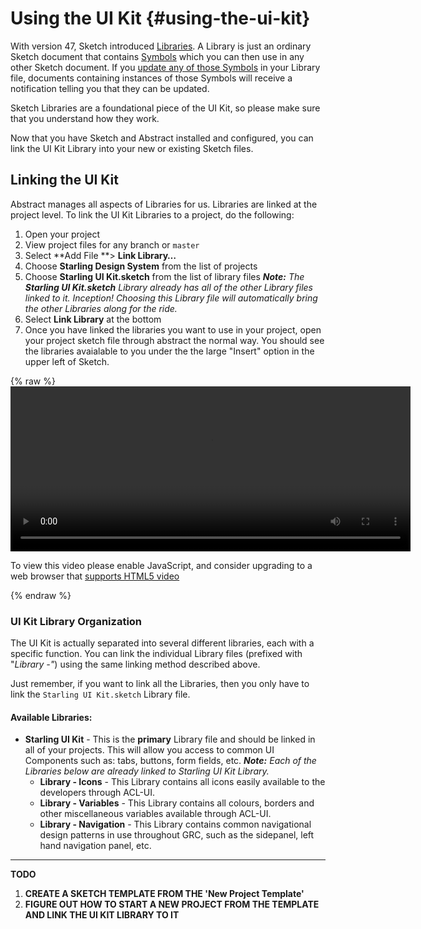 # Using the UI Kit {#using-the-ui-kit}

With version 47, Sketch introduced [Libraries](https://www.sketchapp.com/docs/libraries/). A Library is just an ordinary Sketch document that contains [Symbols](https://www.sketchapp.com/docs/symbols/) which you can then use in any other Sketch document. If you [update any of those Symbols](https://www.sketchapp.com/docs/libraries/library-symbols) in your Library file, documents containing instances of those Symbols will receive a notification telling you that they can be updated.

Sketch Libraries are a foundational piece of the UI Kit, so please make sure that you understand how they work.

Now that you have Sketch and Abstract installed and configured, you can link the UI Kit Library into your new or existing Sketch files.

## Linking the UI Kit

Abstract manages all aspects of Libraries for us. Libraries are linked at the project level. To link the UI Kit Libraries to a project, do the following:

1. Open your project
2. View project files for any branch or `master`
3. Select **Add File **&gt; **Link Library…**
4. Choose **Starling Design System** from the list of projects
5. Choose **Starling UI Kit.sketch** from the list of library files
   _**Note:** The **Starling UI Kit.sketch** Library already has all of the other Library files linked to it. Inception! Choosing this Library file will automatically bring the other Libraries along for the ride._
6. Select **Link Library** at the bottom
7. Once you have linked the libraries you want to use in your project, open your project sketch file through abstract the normal way. You should see the libraries avaialable to you under the the large "Insert" option in the upper left of Sketch.

{% raw %}
 <video id="video-abstract-link-library" class="video-js" controls preload="auto" width="640" height="264" data-setup="{}">
  <source src="https://johnpeele.gitbooks.io/starling-ui-kit-guidelines/content/assets/abstract-link-library.mp4" type='video/mp4'>
  <p class="vjs-no-js">
    To view this video please enable JavaScript, and consider upgrading to a web browser that
    <a href="http://videojs.com/html5-video-support/" target="_blank">supports HTML5 video</a>
  </p>
</video>
{% endraw %}

### UI Kit Library Organization

The UI Kit is actually separated into several different libraries, each with a specific function. You can link the individual Library files \(prefixed with "_Library -"_\) using the same linking method described above.

Just remember, if you want to link all the Libraries, then you only have to link the `Starling UI Kit.sketch` Library file.

#### Available Libraries:

* **Starling UI Kit** - This is the **primary** Library file and should be linked in all of your projects. This will allow you access to common UI Components such as: tabs, buttons, form fields, etc. _**Note:** Each of the Libraries below are already linked to Starling UI Kit Library._
   * **Library - Icons** - This Library contains all icons easily available to the developers through ACL-UI.
   * **Library - Variables** - This Library contains all colours, borders and other miscellaneous variables available through ACL-UI.
   * **Library - Navigation** - This Library contains common navigational design patterns in use throughout GRC, such as the sidepanel, left hand navigation panel, etc.

---

**TODO**

1. **CREATE A SKETCH TEMPLATE FROM THE 'New Project Template'**
2. **FIGURE OUT HOW TO START A NEW PROJECT FROM THE TEMPLATE AND LINK THE UI KIT LIBRARY TO IT**
